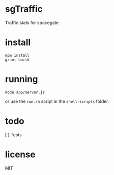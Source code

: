 # sgTraffic

Traffic stats for spacegate

# install

```
npm install
grunt build
```

# running

```
node app/server.js
```

or use the ```run.sh``` script in the ```shell-scripts``` folder.

# todo

[ ] Tests

# license

MIT
